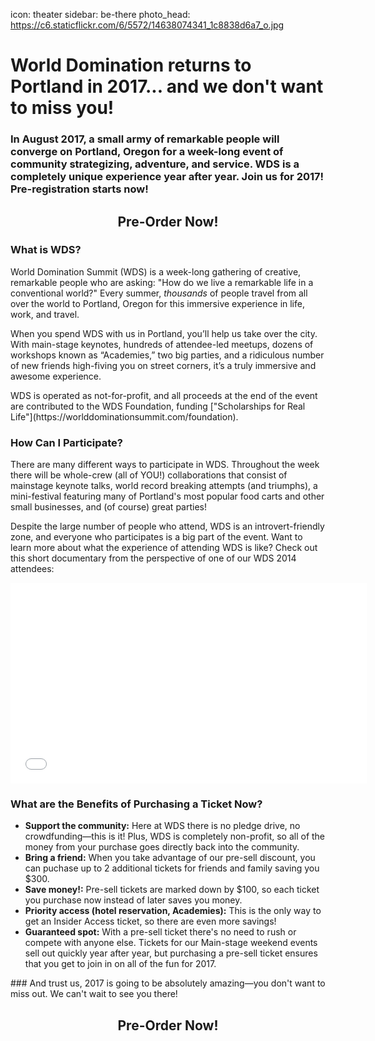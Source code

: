 icon: theater
sidebar: be-there
photo_head: https://c6.staticflickr.com/6/5572/14638074341_1c8838d6a7_o.jpg

# World Domination returns to Portland in 2017... and we don't want to miss you!

<p align="center"><div class="zig-zags_blue"></div></p>
<h3 class="sub-karla">In August 2017, a small army of remarkable people will converge on Portland, Oregon for a week-long event of community strategizing, adventure, and service. WDS is a completely unique experience year after year. Join us for 2017! Pre-registration starts now!

## <center>Pre-Order Now!</center>

<p align="center"><div class="zig-zags_blue"></div></p>

### What is WDS?

<p>World Domination Summit (WDS) is a week-long gathering of creative, remarkable people who are asking: "How do we live a remarkable life in a conventional world?" Every summer, <em>thousands</em> of people travel from all over the world to Portland, Oregon for this immersive experience in life, work, and travel.</p>

<p>When you spend WDS with us in Portland, you’ll help us take over the city. With main-stage keynotes, hundreds of attendee-led meetups, dozens of workshops known as “Academies,” two big parties, and a ridiculous number of new friends high-fiving you on street corners, it’s a truly immersive and awesome experience.</p>

<p>WDS is operated as not-for-profit, and all proceeds at the end of the event are contributed to the WDS Foundation, funding ["Scholarships for Real Life"](https://worlddominationsummit.com/foundation).</p>

<p align="center"><div class="zig-zags_blue"></div></p>

### How Can I Participate?

There are many different ways to participate in WDS. Throughout the week there will be whole-crew (all of YOU!) collaborations that consist of mainstage keynote talks, world record breaking attempts (and triumphs), a mini-festival featuring many of Portland's most popular food carts and other small businesses, and (of course) great parties!

Despite the large number of people who attend, WDS is an introvert-friendly zone, and everyone who participates is a big part of the event. Want to learn more about what the experience of attending WDS is like? Check out this short documentary from the perspective of one of our WDS 2014 attendees:

<iframe src="//player.vimeo.com/video/109903000?title=0&amp;byline=0&amp;portrait=0&amp;color=adbf27" width="570" height="321" frameborder="0" webkitallowfullscreen mozallowfullscreen allowfullscreen></iframe>

<p align="center"><div class="zig-zags_blue"></div></p>

### What are the Benefits of Purchasing a Ticket Now?

<ul>
      <li> <b>Support the community:</b> Here at WDS there is no pledge drive, no crowdfunding—this is it! Plus, WDS is completely non-profit, so all of the money from your purchase goes directly back into the community.</li>
      <li> <b>Bring a friend:</b> When you take advantage of our pre-sell discount, you can puchase up to 2 additional tickets for friends and family saving you $300.</li>
      <li> <b>Save money!:</b> Pre-sell tickets are marked down by $100, so each ticket you purchase now instead of later saves you money. </li>
      <li> <b>Priority access (hotel reservation, Academies):</b> This is the only way to get an Insider Access ticket, so there are even more savings!</li>
      <li><b>Guaranteed spot:</b> With a pre-sell ticket there's no need to rush or compete with anyone else. Tickets for our Main-stage weekend events sell out quickly year after year, but purchasing a pre-sell ticket ensures that you get to join in on all of the fun for 2017.</li>
</ul>
### And trust us, 2017 is going to be absolutely amazing—you don't want to miss out. We can't wait to see you there!

## <center>Pre-Order Now!</center>
